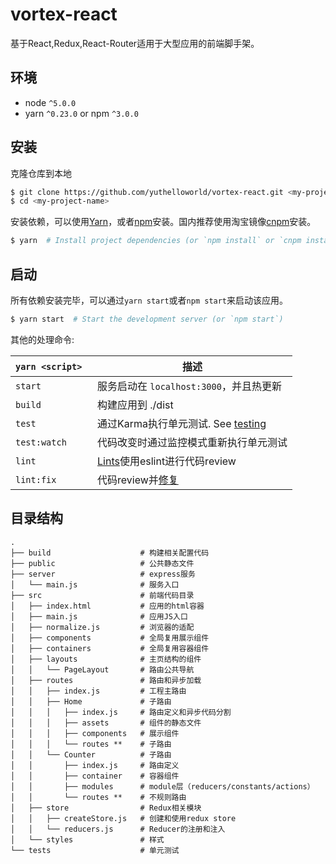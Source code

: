 # vortex-react

基于React,Redux,React-Router适用于大型应用的前端脚手架。

## 环境
* node `^5.0.0`
* yarn `^0.23.0` or npm `^3.0.0`

## 安装

克隆仓库到本地

```bash
$ git clone https://github.com/yuthelloworld/vortex-react.git <my-project-name>
$ cd <my-project-name>
```

安装依赖，可以使用[Yarn](https://yarnpkg.com/)，或者[npm](https://github.com/npm/npm)安装。国内推荐使用淘宝镜像[cnpm](https://npm.taobao.org/)安装。

```bash
$ yarn  # Install project dependencies (or `npm install` or `cnpm install`)
```

## 启动

所有依赖安装完毕，可以通过`yarn start`或者`npm start`来启动该应用。

```bash
$ yarn start  # Start the development server (or `npm start`)
```
其他的处理命令:

|`yarn <script>`    |描述|
|-------------------|-----------|
|`start`            |服务启动在 `localhost:3000`，并且热更新|
|`build`            |构建应用到 ./dist|
|`test`             |通过Karma执行单元测试. See [testing](#testing)|
|`test:watch`       |代码改变时通过监控模式重新执行单元测试|
|`lint`             |[Lints](http://stackoverflow.com/questions/8503559/what-is-linting)使用eslint进行代码review|
|`lint:fix`         |代码review并[修复](http://eslint.org/docs/user-guide/command-line-interface.html#fix)|

## 目录结构


```
.
├── build                    # 构建相关配置代码
├── public                   # 公共静态文件
├── server                   # express服务
│   └── main.js              # 服务入口
├── src                      # 前端代码目录
│   ├── index.html           # 应用的html容器
│   ├── main.js              # 应用JS入口
│   ├── normalize.js         # 浏览器的适配
│   ├── components           # 全局复用展示组件
│   ├── containers           # 全局复用容器组件
│   ├── layouts              # 主页结构的组件
│   │   └── PageLayout       # 路由公共导航
│   ├── routes               # 路由和异步加载
│   │   ├── index.js         # 工程主路由
│   │   ├── Home             # 子路由
│   │   │   ├── index.js     # 路由定义和异步代码分割
│   │   │   ├── assets       # 组件的静态文件
│   │   │   ├── components   # 展示组件
│   │   │   └── routes **    # 子路由
│   │   └── Counter          # 子路由
│   │       ├── index.js     # 路由定义
│   │       ├── container    # 容器组件
│   │       ├── modules      # module层（reducers/constants/actions）
│   │       └── routes **    # 不规则路由
│   ├── store                # Redux相关模块
│   │   ├── createStore.js   # 创建和使用redux store
│   │   └── reducers.js      # Reducer的注册和注入
│   └── styles               # 样式
└── tests                    # 单元测试
```

